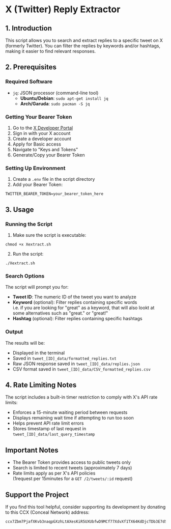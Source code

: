 # X (Twitter) Reply Extractor

## 1. Introduction
This script allows you to search and extract replies to a specific tweet on X (formerly Twitter). You can filter the replies by keywords and/or hashtags, making it easier to find relevant responses.

## 2. Prerequisites

### Required Software
- `jq`: JSON processor (command-line tool)
  - **Ubuntu/Debian**: `sudo apt-get install jq`
  - **Arch/Garuda**: `sudo pacman -S jq`

### Getting Your Bearer Token
1. Go to the [X Developer Portal](https://developer.x.com)
2. Sign in with your X account
3. Create a developer account
4. Apply for Basic access
5. Navigate to "Keys and Tokens"
6. Generate/Copy your Bearer Token


### Setting Up Environment
1. Create a `.env` file in the script directory
2. Add your Bearer Token:
```
TWITTER_BEARER_TOKEN=your_bearer_token_here
```

## 3. Usage

### Running the Script
1. Make sure the script is executable:
```
chmod +x Xextract.sh
```

2. Run the script:
```
./Xextract.sh
```

### Search Options
The script will prompt you for:
- **Tweet ID**: The numeric ID of the tweet you want to analyze
- **Keyword** (optional): Filter replies containing specific words  
i.e. if you are looking for "great" as a keyword,
that will also lookt at some alternatives such as "great." or "great!"
- **Hashtag** (optional): Filter replies containing specific hashtags

### Output
The results will be:
- Displayed in the terminal
- Saved in `tweet_[ID]_data/formatted_replies.txt`
- Raw JSON response saved in `tweet_[ID]_data/replies.json`
- CSV format saved in `tweet_[ID]_data/CSV_formatted_replies.csv`

## 4. Rate Limiting Notes
The script includes a built-in timer restriction to comply with X's API rate limits:
- Enforces a 15-minute waiting period between requests
- Displays remaining wait time if attempting to run too soon
- Helps prevent API rate limit errors
- Stores timestamp of last request in `tweet_[ID]_data/last_query_timestamp`

## Important Notes
- The Bearer Token provides access to public tweets only
- Search is limited to recent tweets (approximately 7 days)
- Rate limits apply as per X's API policies  
(1request per 15minutes for a `GET /2/tweets/:id` request)

## Support the Project
If you find this tool helpful, consider supporting its development by donating to this CCX (Conceal Network) address:
```
ccx7Zbm7PjafXKvb3naqpGXzhLtAXesKiR5UXUbfwD9MCf77XdvXf1TX64KdDjcTDb3E7dS6MGE2GKT3w4DuCb8H9dwvWWGuof
```

